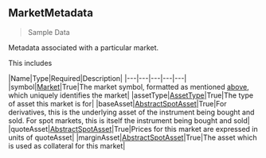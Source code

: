 ## MarketMetadata

> Sample Data

Metadata associated with a particular market.

This includes

|Name|Type|Required|Description|
|---|---|---|---|---|
|symbol|[Market](#market)|True|The market symbol, formatted as mentioned [above](#market), which uniquely identifies the market|
|assetType|[AssetType](#assettype)|True|The type of asset this market is for|
|baseAsset|[AbstractSpotAsset](#abstract-spot-asset)|True|For derivatives, this is the underlying asset of the instrument being bought and sold. For spot markets, this is itself the instrument being bought and sold|
|quoteAsset|[AbstractSpotAsset](#abstract-spot-asset)|True|Prices for this market are expressed in units of quoteAsset|
|marginAsset|[AbstractSpotAsset](#abstract-spot-asset)|True|The asset which is used as collateral for this market|